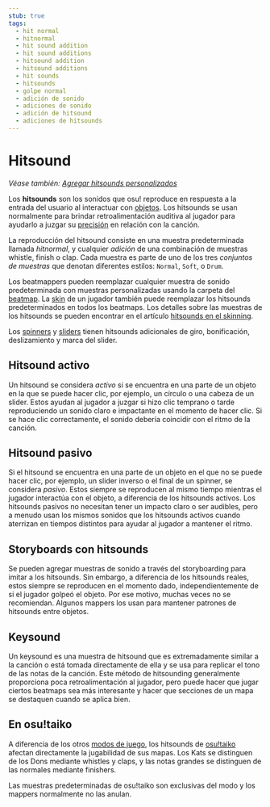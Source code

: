```yaml
---
stub: true
tags:
  - hit normal
  - hitnormal
  - hit sound addition
  - hit sound additions
  - hitsound addition
  - hitsound additions
  - hit sounds
  - hitsounds
  - golpe normal
  - adición de sonido
  - adiciones de sonido
  - adición de hitsound
  - adiciones de hitsounds
---
```


# Hitsound

*Véase también: [Agregar hitsounds personalizados](/wiki/Guides/Using_custom_hitsounds)*

Los **hitsounds** son los sonidos que osu! reproduce en respuesta a la entrada del usuario al interactuar con [objetos](/wiki/Gameplay/Hit_object). Los hitsounds se usan normalmente para brindar retroalimentación auditiva al jugador para ayudarlo a juzgar su [precisión](/wiki/Gameplay/Accuracy) en relación con la canción.

La reproducción del hitsound consiste en una muestra predeterminada llamada *hitnormal*, y cualquier *adición* de una combinación de muestras whistle, finish o clap. Cada muestra es parte de uno de los tres *conjuntos de muestras* que denotan diferentes estilos: `Normal`, `Soft`, o `Drum`.

Los beatmappers pueden reemplazar cualquier muestra de sonido predeterminada con muestras personalizadas usando la carpeta del [beatmap](/wiki/Beatmap). La [skin](/wiki/Skinning) de un jugador también puede reemplazar los hitsounds predeterminados en todos los beatmaps. Los detalles sobre las muestras de los hitsounds se pueden encontrar en el artículo [hitsounds en el skinning](/wiki/Skinning/Sounds#hitsounds).

Los [spinners](/wiki/Gameplay/Hit_object/Spinner) y [sliders](/wiki/Gameplay/Hit_object/Slider) tienen hitsounds adicionales de giro, bonificación, deslizamiento y marca del slider.

## Hitsound activo

Un hitsound se considera *activo* si se encuentra en una parte de un objeto en la que se puede hacer clic, por ejemplo, un círculo o una cabeza de un slider. Estos ayudan al jugador a juzgar si hizo clic temprano o tarde reproduciendo un sonido claro e impactante en el momento de hacer clic. Si se hace clic correctamente, el sonido debería coincidir con el ritmo de la canción.

## Hitsound pasivo

Si el hitsound se encuentra en una parte de un objeto en el que no se puede hacer clic, por ejemplo, un slider inverso o el final de un spinner, se considera *pasivo*. Estos siempre se reproducen al mismo tiempo mientras el jugador interactúa con el objeto, a diferencia de los hitsounds activos. Los hitsounds pasivos no necesitan tener un impacto claro o ser audibles, pero a menudo usan los mismos sonidos que los hitsounds activos cuando aterrizan en tiempos distintos para ayudar al jugador a mantener el ritmo.

## Storyboards con hitsounds

Se pueden agregar muestras de sonido a través del storyboarding para imitar a los hitsounds. Sin embargo, a diferencia de los hitsounds reales, estos siempre se reproducen en el momento dado, independientemente de si el jugador golpeó el objeto. Por ese motivo, muchas veces no se recomiendan. Algunos mappers los usan para mantener patrones de hitsounds entre objetos.

## Keysound

Un keysound es una muestra de hitsound que es extremadamente similar a la canción o está tomada directamente de ella y se usa para replicar el tono de las notas de la canción. Este método de hitsounding generalmente proporciona poca retroalimentación al jugador, pero puede hacer que jugar ciertos beatmaps sea más interesante y hacer que secciones de un mapa se destaquen cuando se aplica bien.

## En osu!taiko

A diferencia de los otros [modos de juego](/wiki/Game_mode), los hitsounds de [osu!taiko](/wiki/Game_mode/osu!taiko) afectan directamente la jugabilidad de sus mapas. Los Kats se distinguen de los Dons mediante whistles y claps, y las notas grandes se distinguen de las normales mediante finishers.

Las muestras predeterminadas de osu!taiko son exclusivas del modo y los mappers normalmente no las anulan.
